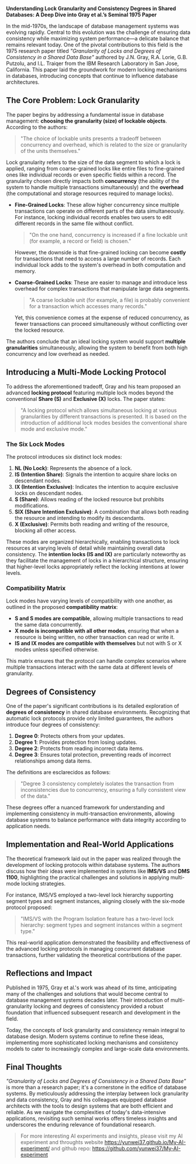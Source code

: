 **Understanding Lock Granularity and Consistency Degrees in Shared Databases: A Deep Dive into Gray et al.’s Seminal 1975 Paper**

In the mid-1970s, the landscape of database management systems was evolving rapidly. Central to this evolution was the challenge of ensuring data consistency while maximizing system performance—a delicate balance that remains relevant today. One of the pivotal contributions to this field is the 1975 research paper titled *"Granularity of Locks and Degrees of Consistency in a Shared Data Base"* authored by J.N. Gray, R.A. Lorie, G.B. Putzolu, and I.L. Traiqer from the IBM Research Laboratory in San Jose, California. This paper laid the groundwork for modern locking mechanisms in databases, introducing concepts that continue to influence database architectures.

## The Core Problem: Lock Granularity

The paper begins by addressing a fundamental issue in database management: **choosing the granularity (size) of lockable objects**. According to the authors:

> "The choice of lockable units presents a tradeoff between concurrency and overhead, which is related to the size or granularity of the units themselves."

Lock granularity refers to the size of the data segment to which a lock is applied, ranging from coarse-grained locks like entire files to fine-grained ones like individual records or even specific fields within a record. The granularity chosen directly impacts both **concurrency** (the ability of the system to handle multiple transactions simultaneously) and the **overhead** (the computational and storage resources required to manage locks).

- **Fine-Grained Locks**: These allow higher concurrency since multiple transactions can operate on different parts of the data simultaneously. For instance, locking individual records enables two users to edit different records in the same file without conflict.

  > "On the one hand, concurrency is increased if a fine lockable unit (for example, a record or field) is chosen."

  However, the downside is that fine-grained locking can become **costly** for transactions that need to access a large number of records. Each individual lock adds to the system's overhead in both computation and memory.

- **Coarse-Grained Locks**: These are easier to manage and introduce less overhead for complex transactions that manipulate large data segments.

  > "A coarse lockable unit (for example, a file) is probably convenient for a transaction which accesses many records."

  Yet, this convenience comes at the expense of reduced concurrency, as fewer transactions can proceed simultaneously without conflicting over the locked resource.

The authors conclude that an ideal locking system would support **multiple granularities** simultaneously, allowing the system to benefit from both high concurrency and low overhead as needed.

## Introducing a Multi-Mode Locking Protocol

To address the aforementioned tradeoff, Gray and his team proposed an advanced **locking protocol** featuring multiple lock modes beyond the conventional **Share (S)** and **Exclusive (X)** locks. The paper states:

> "A locking protocol which allows simultaneous locking at various granularities by different transactions is presented. It is based on the introduction of additional lock modes besides the conventional share mode and exclusive mode."

### The Six Lock Modes

The protocol introduces six distinct lock modes:

1. **NL (No Lock)**: Represents the absence of a lock.
2. **IS (Intention Share)**: Signals the intention to acquire share locks on descendant nodes.
3. **IX (Intention Exclusive)**: Indicates the intention to acquire exclusive locks on descendant nodes.
4. **S (Share)**: Allows reading of the locked resource but prohibits modifications.
5. **SIX (Share Intention Exclusive)**: A combination that allows both reading the resource and intending to modify its descendants.
6. **X (Exclusive)**: Permits both reading and writing of the resource, blocking all other access.

These modes are organized hierarchically, enabling transactions to lock resources at varying levels of detail while maintaining overall data consistency. The **intention locks (IS and IX)** are particularly noteworthy as they facilitate the management of locks in a hierarchical structure, ensuring that higher-level locks appropriately reflect the locking intentions at lower levels.

### Compatibility Matrix

Lock modes have varying levels of compatibility with one another, as outlined in the proposed **compatibility matrix**:

- **S and S modes are compatible**, allowing multiple transactions to read the same data concurrently.
- **X mode is incompatible with all other modes**, ensuring that when a resource is being written, no other transaction can read or write it.
- **IS and IX modes are compatible with themselves** but not with S or X modes unless specified otherwise.

This matrix ensures that the protocol can handle complex scenarios where multiple transactions interact with the same data at different levels of granularity.

## Degrees of Consistency

One of the paper's significant contributions is its detailed exploration of **degrees of consistency** in shared database environments. Recognizing that automatic lock protocols provide only limited guarantees, the authors introduce four degrees of consistency:

1. **Degree 0**: Protects others from your updates.
2. **Degree 1**: Provides protection from losing updates.
3. **Degree 2**: Protects from reading incorrect data items.
4. **Degree 3**: Ensures total protection, preventing reads of incorrect relationships among data items.

The definitions are esclarecidos as follows:

> "Degree 3 consistency completely isolates the transaction from inconsistencies due to concurrency, ensuring a fully consistent view of the data."

These degrees offer a nuanced framework for understanding and implementing consistency in multi-transaction environments, allowing database systems to balance performance with data integrity according to application needs.

## Implementation and Real-World Applications

The theoretical framework laid out in the paper was realized through the development of locking protocols within database systems. The authors discuss how their ideas were implemented in systems like **IMS/VS** and **DMS 1100**, highlighting the practical challenges and solutions in applying multi-mode locking strategies.

For instance, IMS/VS employed a two-level lock hierarchy supporting segment types and segment instances, aligning closely with the six-mode protocol proposed:

> "IMS/VS with the Program Isolation feature has a two-level lock hierarchy: segment types and segment instances within a segment type."

This real-world application demonstrated the feasibility and effectiveness of the advanced locking protocols in managing concurrent database transactions, further validating the theoretical contributions of the paper.

## Reflections and Impact

Published in 1975, Gray et al.'s work was ahead of its time, anticipating many of the challenges and solutions that would become central to database management systems decades later. Their introduction of multi-granularity locking and degrees of consistency provided a robust foundation that influenced subsequent research and development in the field.

Today, the concepts of lock granularity and consistency remain integral to database design. Modern systems continue to refine these ideas, implementing more sophisticated locking mechanisms and consistency models to cater to increasingly complex and large-scale data environments.

## Final Thoughts

*"Granularity of Locks and Degrees of Consistency in a Shared Data Base"* is more than a research paper; it's a cornerstone in the edifice of database systems. By meticulously addressing the interplay between lock granularity and data consistency, Gray and his colleagues equipped database architects with the tools to design systems that are both efficient and reliable. As we navigate the complexities of today's data-intensive applications, revisiting such seminal works offers timeless insights and underscores the enduring relevance of foundational research.

> For more interesting AI experiments and insights, please visit my AI experiment and throughts website <https://yunwei37.github.io/My-AI-experiment/> and github repo: <https://github.com/yunwei37/My-AI-experiment>
